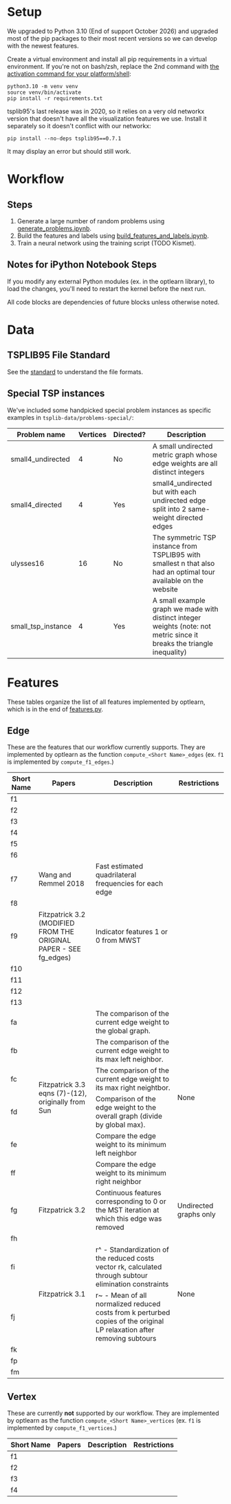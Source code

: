 # Setup
We upgraded to Python 3.10 (End of support October 2026) and upgraded most of the pip packages to their most recent versions so we can develop with the newest features.

Create a virtual environment and install all pip requirements in a virtual environment. If you're not on bash/zsh, replace the 2nd command with [the activation command for your platform/shell](https://docs.python.org/3.10/library/venv.html):
```
python3.10 -m venv venv
source venv/bin/activate
pip install -r requirements.txt
```

tsplib95's last release was in 2020, so it relies on a very old networkx version that doesn't have all the visualization features we use. Install it separately so it doesn't conflict with our networkx:
```
pip install --no-deps tsplib95==0.7.1
```
It may display an error but should still work.

# Workflow
## Steps
1. Generate a large number of random problems using [generate_problems.ipynb](generate_problems.ipynb).
2. Build the features and labels using [build_features_and_labels.ipynb](build_features_and_labels.ipynb).
3. Train a neural network using the training script (TODO Kismet).

## Notes for iPython Notebook Steps
If you modify any external Python modules (ex. in the optlearn library), to load the changes, you'll need to restart the kernel before the next run.

All code blocks are dependencies of future blocks unless otherwise noted.

# Data
## TSPLIB95 File Standard
See the [standard](http://comopt.ifi.uni-heidelberg.de/software/TSPLIB95/tsp95.pdf) to understand the file formats.

## Special TSP instances
We've included some handpicked special problem instances as specific examples in `tsplib-data/problems-special/`:

| Problem name | Vertices | Directed? | Description |
|---|---|---|---|
|small4_undirected|4|No|A small undirected metric graph whose edge weights are all distinct integers|
|small4_directed|4|Yes|small4_undirected but with each undirected edge split into 2 same-weight directed edges|
|ulysses16|16|No|The symmetric TSP instance from TSPLIB95 with smallest n that also had an optimal tour available on the website|
|small_tsp_instance|4|Yes|A small example graph we made with distinct integer weights (note: not metric since it breaks the triangle inequality)|

# Features
These tables organize the list of all features implemented by optlearn, which is in the end of [features.py](optlearn/feature/features.py).

## Edge
These are the features that our workflow currently supports. They are implemented by optlearn as the function `compute_<Short Name>_edges` (ex. `f1` is implemented by `compute_f1_edges`.)
<table>
    <thead>
        <tr>
            <th>Short Name</th>
            <th>Papers</th>
            <th>Description</th>
			<th>Restrictions</th>
        </tr>
    </thead>
    <tbody>
        <tr><td>f1</td><td></td><td></td><td></td></tr>
		<tr><td>f2</td><td></td><td></td><td></td></tr>
		<tr><td>f3</td><td></td><td></td><td></td></tr>
		<tr><td>f4</td><td></td><td></td><td></td></tr>
		<tr><td>f5</td><td></td><td></td><td></td></tr>
		<tr><td>f6</td><td></td><td></td><td></td></tr>
		<tr>
            <td>f7</td>
			<td>Wang and Remmel 2018</td>
			<td>Fast estimated quadrilateral frequencies for each edge</td>
			<td></td>
        </tr>
		<tr><td>f8</td><td></td><td></td><td></td></tr>
		<tr>
			<td>f9</td>
			<td>Fitzpatrick 3.2 (MODIFIED FROM THE ORIGINAL PAPER - SEE fg_edges)</td>
			<td>Indicator features 1 or 0 from MWST</td>
			<td></td>
		</tr>
		<tr><td>f10</td><td></td><td></td><td></td></tr>
		<tr><td>f11</td><td></td><td></td><td></td></tr>
		<tr><td>f12</td><td></td><td></td><td></td></tr>
		<tr><td>f13</td><td></td><td></td><td></td></tr>
		<tr>
            <td>fa</td>
			<td rowspan=6>Fitzpatrick 3.3 eqns (7)-(12), originally from Sun</td>
			<td>The comparison of the current edge weight to the global graph.</td>
			<td rowspan=6>None</td>
        </tr>
		<tr>
			<td>fb</td>
			<td>The comparison of the current edge weight to its max left neighbor.</td>
		</tr>
		</tr>
		<tr>
			<td>fc</td>
			<td>The comparison of the current edge weight to its max right neightbor.</td>
		</tr>
		</tr>
		<tr>
			<td>fd</td>
			<td>Comparison of the edge weight to the overall graph (divide by global max).</td>
		</tr>
		<tr>
			<td>fe</td>
			<td>Compare the edge weight to its minimum left neighbor</td>
		</tr>
		<tr>
			<td>ff</td>
			<td>Compare the edge weight to its minimum right neighbor</td>
		</tr>
		<tr>
			<td>fg</td>
			<td>Fitzpatrick 3.2</td>
			<td>Continuous features corresponding to 0 or the MST iteration at which this edge was removed</td>
			<td>Undirected graphs only</td>
		</tr>
		<tr>
			<td>fh</td>
			<td></td>
			<td></td>
			<td></td>
		</tr>
		<tr>
			<td>fi</td>
			<td rowspan=2>Fitzpatrick 3.1</td>
			<td>r^ - Standardization of the reduced costs vector rk, calculated through subtour elimination constraints</td>
			<td rowspan=2>None</td>
		</tr>
		<tr>
			<td>fj</td>
			<td>r~ - Mean of all normalized reduced costs from k perturbed copies of the original LP relaxation after removing subtours</td>
		</tr>
		<tr><td>fk</td><td></td><td></td><td></td></tr>
		<tr><td>fp</td><td></td><td></td><td></td></tr>
		<tr><td>fm</td><td></td><td></td><td></td></tr>
    </tbody>
</table>

## Vertex
These are currently **not** supported by our workflow. They are implemented by optlearn as the function `compute_<Short Name>_vertices` (ex. `f1` is implemented by `compute_f1_vertices`.)
<table>
    <thead>
        <tr>
            <th>Short Name</th>
            <th>Papers</th>
            <th>Description</th>
			<th>Restrictions</th>
        </tr>
    </thead>
    <tbody>
		<tr><td>f1</td><td></td><td></td><td></td></tr>
		<tr><td>f2</td><td></td><td></td><td></td></tr>
		<tr><td>f3</td><td></td><td></td><td></td></tr>
		<tr><td>f4</td><td></td><td></td><td></td></tr>
    </tbody>
</table>
